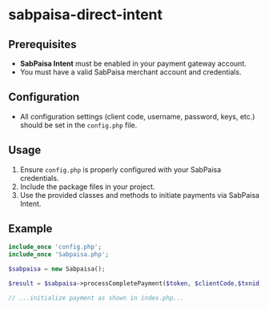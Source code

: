 # sabpaisa-direct-intent

## Prerequisites

- **SabPaisa Intent** must be enabled in your payment gateway account.
- You must have a valid SabPaisa merchant account and credentials.

## Configuration

- All configuration settings (client code, username, password, keys, etc.) should be set in the `config.php` file.

## Usage

1. Ensure `config.php` is properly configured with your SabPaisa credentials.
2. Include the package files in your project.
3. Use the provided classes and methods to initiate payments via SabPaisa Intent.

## Example

```php
include_once 'config.php';
include_once 'Sabpaisa.php';

$sabpaisa = new Sabpaisa();

$result = $sabpaisa->processCompletePayment($token, $clientCode,$txnid);

// ...initialize payment as shown in index.php...
```
